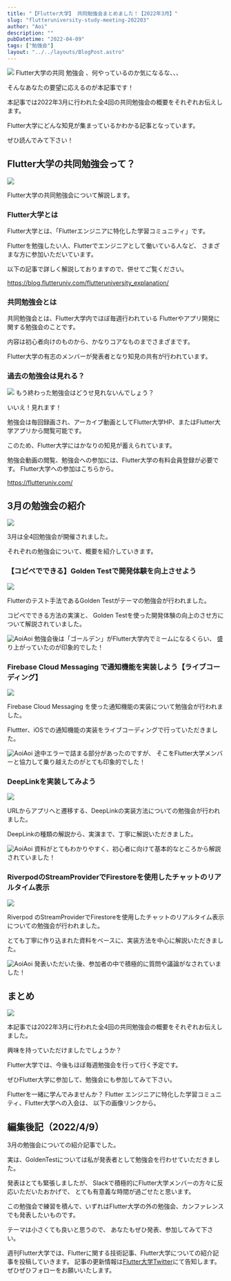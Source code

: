 ```yaml
---
title: "【Flutter大学】 共同勉強会まとめました！【2022年3月】"
slug: "flutteruniversity-study-meeting-202203"
author: "Aoi"
description: ""
pubDatetime: "2022-04-09"
tags: ["勉強会"]
layout: "../../layouts/BlogPost.astro"
---
```


![](https://blog.flutteruniv.com/wp-content/themes/cocoon-master/images/ojisan.png)
Flutter大学の共同 勉強会 、何やっているのか気になるな、、、

そんなあなたの要望に応えるのが本記事です！

本記事では2022年3月に行われた全4回の共同勉強会の概要をそれぞれお伝えします。

Flutter大学にどんな知見が集まっているかわかる記事となっています。

ぜひ読んでみて下さい！

## Flutter大学の共同勉強会って？

![](http://blog.flutteruniv.com/wp-content/uploads/2022/03/Meeting-1024x683.jpeg)

Flutter大学の共同勉強会について解説します。

### Flutter大学とは

Flutter大学とは、「Flutterエンジニアに特化した学習コミュニティ」です。

Flutterを勉強したい人、Flutterでエンジニアとして働いている人など、
さまざまな方に参加いただいています。

以下の記事で詳しく解説しておりますので、併せてご覧ください。

https://blog.flutteruniv.com/flutteruniversity_explanation/

### 共同勉強会とは

共同勉強会とは、Flutter大学内でほぼ毎週行われている
Flutterやアプリ開発に関する勉強会のことです。

内容は初心者向けのものから、かなりコアなものまでさまざまです。

Flutter大学の有志のメンバーが発表者となり知見の共有が行われています。

### 過去の勉強会は見れる？

![](https://blog.flutteruniv.com/wp-content/themes/cocoon-master/images/obasan.png)
もう終わった勉強会はどうせ見れないんでしょう？

いいえ！見れます！

勉強会は毎回録画され、アーカイブ動画としてFlutter大学HP、またはFlutter大学アプリから閲覧可能です。

このため、Flutter大学にはかなりの知見が蓄えられています。

勉強会動画の閲覧、勉強会への参加には、Flutter大学の有料会員登録が必要です。
Flutter大学への参加はこちらから。

https://flutteruniv.com/

## 3月の勉強会の紹介

![](http://blog.flutteruniv.com/wp-content/uploads/2022/03/meeting2-1024x683.jpeg)

3月は全4回勉強会が開催されました。

それぞれの勉強会について、概要を紹介していきます。

### 【コピペでできる】Golden Testで開発体験を向上させよう

![](https://blog.flutteruniv.com/wp-content/uploads/2022/04/20220402_golden.png)

Flutterのテスト手法であるGolden Testがテーマの勉強会が行われました。

コピペでできる方法の実演と、
Golden Testを使った開発体験の向上のさせ方について解説されていました。

![Aoi](https://blog.flutteruniv.com/wp-content/themes/cocoon-master/images/b-man.png)Aoi
勉強会後は「ゴールデン」がFlutter大学内でミームになるくらい、
盛り上がっていたのが印象的でした！

### Firebase Cloud Messaging で通知機能を実装しよう【ライブコーディング】

![](https://blog.flutteruniv.com/wp-content/uploads/2022/04/20220402_push.png)

Firebase Cloud Messaging を使った通知機能の実装について勉強会が行われました。

Fluttter、iOSでの通知機能の実装をライブコーディングで行っていただきました。

![Aoi](https://blog.flutteruniv.com/wp-content/themes/cocoon-master/images/b-man.png)Aoi
途中エラーで詰まる部分があったのですが、
そこをFlutter大学メンバーと協力して乗り越えたのがとても印象的でした！

### DeepLinkを実装してみよう

![](https://blog.flutteruniv.com/wp-content/uploads/2022/04/20220402_deeplink.png)

URLからアプリへと遷移する、DeepLinkの実装方法についての勉強会が行われました。

DeepLinkの種類の解説から、実演まで、丁寧に解説いただきました。

![Aoi](https://blog.flutteruniv.com/wp-content/themes/cocoon-master/images/b-man.png)Aoi
資料がとてもわかりやすく、初心者に向けて基本的なところから解説されていました！

### RiverpodのStreamProviderでFirestoreを使用したチャットのリアルタイム表示

![](https://blog.flutteruniv.com/wp-content/uploads/2022/04/20220402_stream.png)

Riverpod のStreamProviderでFirestoreを使用したチャットのリアルタイム表示についての勉強会が行われました。

とても丁寧に作り込まれた資料をベースに、実装方法を中心に解説いただきました。

![Aoi](https://blog.flutteruniv.com/wp-content/themes/cocoon-master/images/b-man.png)Aoi
発表いただいた後、参加者の中で積極的に質問や議論がなされていました！

## まとめ

![](http://blog.flutteruniv.com/wp-content/uploads/2022/03/meeting3-1024x683.jpeg)

本記事では2022年3月に行われた全4回の共同勉強会の概要をそれぞれお伝えしました。

興味を持っていただけましたでしょうか？

Flutter大学では、今後もほぼ毎週勉強会を行って行く予定です。

ぜひFlutter大学に参加して、勉強会にも参加してみて下さい。

Flutterを一緒に学んでみませんか？
Flutter エンジニアに特化した学習コミュニティ、Flutter大学への入会は、
以下の画像リンクから。

## 編集後記（2022/4/9）

3月の勉強会についての紹介記事でした。

実は、GoldenTestについては私が発表者として勉強会を行わせていただきました。

発表はとても緊張しましたが、
Slackで積極的にFlutter大学メンバーの方々に反応いただいたおかげで、
とても有意義な時間が過ごせたと思います。

この勉強会で練習を積んで、いずれはFlutter大学の外の勉強会、カンファレンスでも発表したいものです。

テーマは小さくても良いと思うので、
あなたもぜひ発表、参加してみて下さい。

週刊Flutter大学では、Flutterに関する技術記事、Flutter大学についての紹介記事を投稿していきます。
記事の更新情報は[Flutter大学Twitter](https://twitter.com/FlutterUniv)にて告知します。
ぜひぜひフォローをお願いいたします。